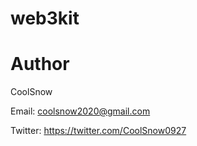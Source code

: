 # web3kit


# Author

CoolSnow

Email: coolsnow2020@gmail.com

Twitter: https://twitter.com/CoolSnow0927
